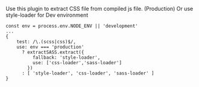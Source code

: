 Use this plugin to extract CSS file from compiled js file. (Production)
Or use style-loader for Dev environment

```
const env = process.env.NODE_ENV || 'development'
...
{
    test: /\.(scss|css)$/,
    use: env === 'production' 
      ? extractSASS.extract({
          fallback: 'style-loader',
          use: ['css-loader','sass-loader']
        })
      : [ 'style-loader', 'css-loader', 'sass-loader' ]
}
```
